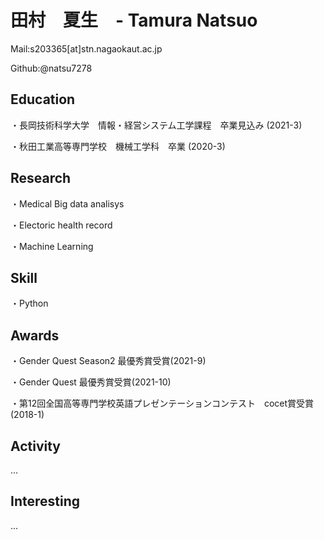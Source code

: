# 田村　夏生　- Tamura Natsuo

Mail:s203365[at]stn.nagaokaut.ac.jp

Github:@natsu7278

## Education
 ・長岡技術科学大学　情報・経営システム工学課程　卒業見込み (2021-3)
 
 ・秋田工業高等専門学校　機械工学科　卒業 (2020-3)
 
## Research
 ・Medical Big data analisys
 
 ・Electoric health record
 
 ・Machine Learning
 
## Skill
 ・Python
 
## Awards
 ・Gender Quest Season2 最優秀賞受賞(2021-9)
 
 ・Gender Quest  最優秀賞受賞(2021-10)
 
 ・第12回全国高等専門学校英語プレゼンテーションコンテスト　cocet賞受賞(2018-1)
 
## Activity
 ...
## Interesting
 ...
